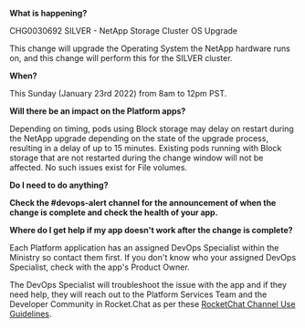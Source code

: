 **What is happening?**

CHG0030692 SILVER - NetApp Storage Cluster OS Upgrade

This change will upgrade the Operating System the NetApp hardware runs on, and this change will perform this for the SILVER cluster.

**When?**

This Sunday (January 23rd 2022) from 8am to 12pm PST.

**Will there be an impact on the Platform apps?**

Depending on timing, pods using Block storage may delay on restart during the NetApp upgrade depending on the state of the upgrade process, resulting in a delay of up to 15 minutes. Existing pods running with Block storage that are not restarted during the change window will not be affected. No such issues exist for File volumes.

**Do I need to do anything?**

**Check the #devops-alert channel for the announcement of when the change is complete and check the health of your app.**

**Where do I get help if my app doesn't work after the change is complete?**

Each Platform application has an assigned DevOps Specialist within the Ministry so contact them first. If you don't know who your assigned DevOps Specialist, check with the app's Product Owner.

The DevOps Specialist will troubleshoot the issue with the app and if they need help, they will reach out to the Platform Services Team and the Developer Community in Rocket.Chat as per these [RocketChat Channel Use Guidelines](
https://developer.gov.bc.ca/Getting-human-support-for-issues-not-covered-by-devops-requests).
